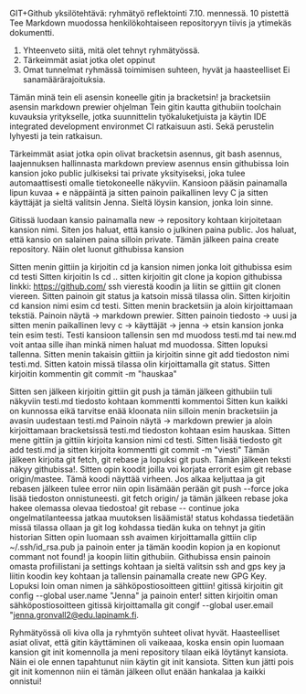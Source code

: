 GIT+Github yksilötehtävä: ryhmätyö reflektointi 7.10. mennessä. 10 pistettä
Tee Markdown muodossa henkilökohtaiseen repositoryyn tiivis ja ytimekäs dokumentti.
1.	Yhteenveto siitä, mitä olet tehnyt ryhmätyössä.
2.	Tärkeimmät asiat jotka olet oppinut
3.	Omat tunnelmat ryhmässä toimimisen suhteen, hyvät ja haasteelliset 
Ei sanamäärärajoituksia.

Tämän minä tein eli asensin koneelle gitin ja bracketsin! ja bracketsiin asensin markdown prewier ohjelman
Tein gitin kautta githubiin toolchain kuvauksia yritykselle, jotka suunnittelin työkaluketjuista ja käytin IDE integrated development environmet CI ratkaisuun asti. Sekä perustelin lyhyesti ja tein ratkaisun. 


Tärkeimmät asiat jotka opin olivat bracketsin asennus, git bash asennus, laajennuksen hallinnasta markdown preview asennus ensin githubissa loin kansion joko public julkiseksi tai private yksityiseksi, joka tulee automaattisesti omalle tietokoneelle näkyviin. Kansioon pääsin painamalla lipun kuvaa + e näppäintä ja sitten painoin paikallinen levy C  ja sitten käyttäjät ja sieltä valitsin Jenna. Sieltä löysin kansion, jonka loin sinne. 

Gitissä luodaan kansio painamalla new -> repository kohtaan kirjoitetaan kansion nimi. Siten jos haluat, että kansio o julkinen paina public. Jos haluat, että kansio on salainen paina silloin private. Tämän jälkeen paina create repository. Näin olet luonut githubissa kansion

Sitten menin gittiin ja kirjoitin cd ja kansion nimen jonka loit githubissa esim cd testi
Sitten kirjoitin ls cd .. sitten kirjoitin git clone ja kopion githubissa linkki: https://github.com/ ssh vierestä koodin ja liitin se gittiin git clonen viereen. Sitten painoin git status ja katsoin missä tilassa olin. Sitten kirjoitin cd kansion nimi esim cd testi. Sitten menin bracketsiin ja aloin kirjoittamaan tekstiä. Painoin näytä -> markdown prewier. Sitten painoin tiedosto -> uusi ja sitten menin paikallinen levy c -> käyttäjät -> jenna -> etsin kansion jonka tein esim testi. Testi kansioon tallensin sen md muodoss testi.md tai new.md voit antaa sille ihan minkä nimen haluat md muodossa. Sitten lopuksi tallenna. Sitten menin takaisin gittiin ja kirjoitin sinne git add tiedoston nimi testi.md. Sitten katoin missä tilassa olin kirjoittamalla git status. Sitten kirjoitin kommentin git commit -m "hauskaa" 

Sitten sen jälkeen kirjoitin gittiin git push ja tämän jälkeen githubiin tuli näkyviin testi.md tiedosto kohtaan kommentti kommentoi
Sitten kun kaikki on kunnossa eikä tarvitse enää kloonata niin silloin menin bracketsiin ja avasin uudestaan testi.md
Painoin näytä -> markdown prewier ja aloin kirjoittamaan bracketsissä testi.md tiedoston kohtaan esim hauskaa. Sitten mene gittiin ja gittiin kirjoita kansion nimi cd testi. Sitten lisää tiedosto git add testi.md ja sitten kirjoita kommentti git commit -m "viesti" Tämän jälkeen kirjoita git fetch, git rebase ja lopuksi git push. Tämän jälkeen teksti näkyy githubissa!.
Sitten opin koodit joilla voi korjata errorit esim git rebase origin/mastee. Tämä koodi näyttää virheen. Jos alkaa keljuttaa ja git rebasen jälkeen tulee error niin opin lisämään perään git push --force joka lisää tiedoston onnistuneesti. git fetch origin/ ja tämän jälkeen rebase joka hakee olemassa olevaa tiedostoa! git rebase -- continue joka ongelmatilanteessa jatkaa muutoksen lisäämistä!
status kohdassa tiedetään missä tilassa ollaan ja git log kohdassa tiedän kuka on tehnyt ja gitin historian
Sitten opin luomaan ssh avaimen kirjoittamalla gittiin clip ~/.ssh/id_rsa.pub ja painoin enter ja tämän koodin kopion ja en kopionut commant not found! ja koopin liitin githubiin. Githubissa ensin painoin omasta profiilistani ja settings kohtaan ja sieltä valitsin ssh and gps key ja liitin koodin key kohtaan ja tallensin painamalla create new GPG Key. Lopuksi loin oman nimen ja sähköpostiosoitteen gittiin! gitissä kirjoitin git config --global user.name "Jenna" ja painoin enter! sitten kirjoitin oman sähköpostiosoitteen gitissä kirjoittamalla git congif --global user.email "jenna.gronvall2@edu.lapinamk.fi.

Ryhmätyössä oli kiva olla ja ryhmtyön suhteet olivat hyvät. Haasteelliset asiat olivat, että gitin käyttäminen oli vaikeaaa, koska ensin opin luomaan kansion git init komennolla ja meni repository tilaan eikä löytänyt kansiota. Näin ei ole ennen tapahtunut niin käytin git init kansiota. Sitten kun jätti pois git init komennon niin ei tämän jälkeen ollut enään hankalaa ja kaikki onnistui!
